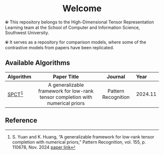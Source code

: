 
<h1 align="center">Welcome</h1>

⦿ This repository belongs to the High-Dimensional Tensor Representation Learning team at the School of Computer and Information Science, Southwest University. 

⦿ It serves as a repository for comparison models, where some of the contrastive models from papers have been replicated.

## Available Algorithms
| **Algorithm**      |                                **Paper Title**                                 |     **Journal**     | **Year** |
|:-------------------|:------------------------------------------------------------------------------:|:-------------------:|:---------|
| [SPCT](./SPCT)[^1] | A generalizable framework for low-rank tensor completion with numerical priors | Pattern Recognition | 2024.11  |
## Reference

[//]: # (Use APA reference style below)
[^1]: S. Yuan and K. Huang, “A generalizable framework for low-rank tensor completion with numerical priors,” Pattern Recognition, vol. 155, p. 110678, Nov. 2024 [paper link](https://doi.org/10.1016/j.patcog.2024.110678)
